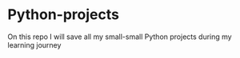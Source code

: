 # Python-projects
On this repo I will save all my small-small Python projects during my learning journey
